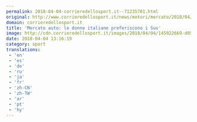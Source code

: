 ```yaml
---
permalink: 2018-04-04-corrieredellosport.it--71235781.html
original: http://www.corrieredellosport.it/news/motori/mercato/2018/04/04-40930931/mercato_auto_le_donne_italiane_preferiscono_i_suv/
domain: corrieredellosport.it
title: 'Mercato auto: le donne italiane preferiscono i Suv'
image: http://cdn.corrieredellosport.it/images/2018/04/04/145922669-d0572281-717d-48b7-9c7b-8586f6393357.jpg
date: 2018-04-04 13:16:19
category: sport
translations: 
 - 'en'
 - 'es'
 - 'de'
 - 'ru'
 - 'ja'
 - 'fr'
 - 'zh-CN'
 - 'zh-TW'
 - 'ar'
 - 'pt'
 - 'hy'
---
```



